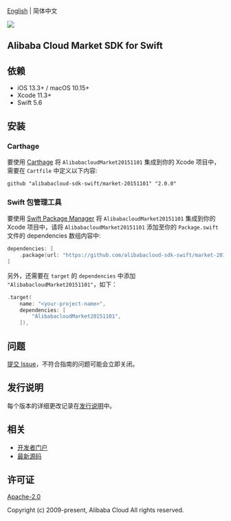 [English](README.md) | 简体中文

![](https://aliyunsdk-pages.alicdn.com/icons/AlibabaCloud.svg)

## Alibaba Cloud Market SDK for Swift

## 依赖

- iOS 13.3+ / macOS 10.15+
- Xcode 11.3+
- Swift 5.6

## 安装

### Carthage

要使用 [Carthage](https://github.com/Carthage/Carthage) 将 `AlibabacloudMarket20151101` 集成到你的 Xcode 项目中，需要在 `Cartfile` 中定义以下内容:

```ogdl
github "alibabacloud-sdk-swift/market-20151101" "2.0.0"
```

### Swift 包管理工具

要使用 [Swift Package Manager](https://swift.org/package-manager/) 将 `AlibabacloudMarket20151101` 集成到你的 Xcode 项目中，请将 `AlibabacloudMarket20151101` 添加至你的 `Package.swift` 文件的 dependencies 数组内容中:

```swift
dependencies: [
    .package(url: "https://github.com/alibabacloud-sdk-swift/market-20151101.git", from: "2.0.0")
]
```

另外，还需要在 `target` 的 `dependencies` 中添加 `"AlibabacloudMarket20151101"`，如下：

```swift
.target(
    name: "<your-project-name>",
    dependencies: [
        "AlibabacloudMarket20151101",
    ]),
```

## 问题

[提交 Issue](https://github.com/alibabacloud-sdk-swift/market-20151101/issues/new)，不符合指南的问题可能会立即关闭。

## 发行说明

每个版本的详细更改记录在[发行说明](./ChangeLog.txt)中。

## 相关

* [开发者门户](https://next.api.aliyun.com/home)
* [最新源码](https://github.com/alibabacloud-sdk-swift/market-20151101)

## 许可证

[Apache-2.0](http://www.apache.org/licenses/LICENSE-2.0)

Copyright (c) 2009-present, Alibaba Cloud All rights reserved.
